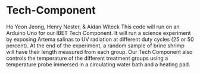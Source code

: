 # Tech-Component
Ho Yeon Jeong, Henry Nester, & Aidan Witeck
This code will run on an Arduino Uno for our IBET Tech Component. It will run a science experiment by exposing Artema salinas to UV radiation at different duty cycles (25 or 50 percent). At the end of the experiment, a random sample of brine shrimp will have their length measured from each group. Our Tech Component also controls the temperature of the different treatment groups using a temperature probe immersed in a circulating water bath and a heating pad.
